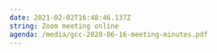 ```yaml
---
date: 2021-02-02T16:48:46.137Z
string: Zoom meeting online
agenda: /media/gcc-2020-06-16-meeting-minutes.pdf
---
```

